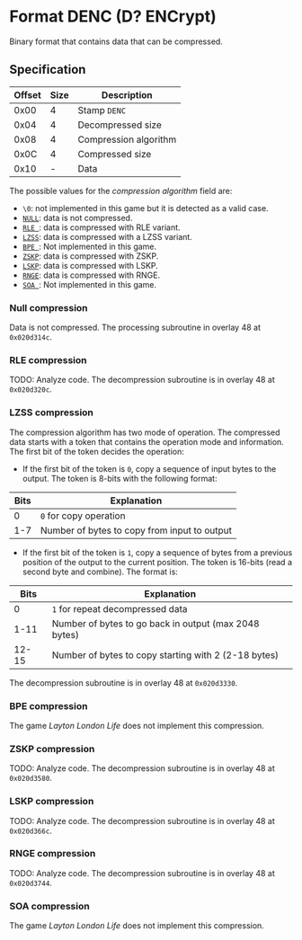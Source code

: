 # Format DENC (D? ENCrypt)

Binary format that contains data that can be compressed.

## Specification

| Offset | Size | Description           |
| ------ | ---- | --------------------- |
| 0x00   | 4    | Stamp `DENC`          |
| 0x04   | 4    | Decompressed size     |
| 0x08   | 4    | Compression algorithm |
| 0x0C   | 4    | Compressed size       |
| 0x10   | -    | Data                  |

The possible values for the _compression algorithm_ field are:

- `\0`: not implemented in this game but it is detected as a valid case.
- [`NULL`](#null-compression): data is not compressed.
- [`RLE `](#rle-compression): data is compressed with RLE variant.
- [`LZSS`](#lzss-compression): data is compressed with a LZSS variant.
- [`BPE `](#bpe-compression): Not implemented in this game.
- [`ZSKP`](#zskp-compression): data is compressed with ZSKP.
- [`LSKP`](#lskp-compression): data is compressed with LSKP.
- [`RNGE`](#rnge-compression): data is compressed with RNGE.
- [`SOA `](#soa-compression): Not implemented in this game.

### Null compression

Data is not compressed. The processing subroutine in overlay 48 at `0x020d314c`.

### RLE compression

TODO: Analyze code. The decompression subroutine is in overlay 48 at
`0x020d320c`.

### LZSS compression

The compression algorithm has two mode of operation. The compressed data starts
with a token that contains the operation mode and information. The first bit of
the token decides the operation:

- If the first bit of the token is `0`, copy a sequence of input bytes to the
  output. The token is 8-bits with the following format:

| Bits | Explanation                                  |
| ---- | -------------------------------------------- |
| 0    | `0` for copy operation                       |
| 1-7  | Number of bytes to copy from input to output |

- If the first bit of the token is `1`, copy a sequence of bytes from a previous
  position of the output to the current position. The token is 16-bits (read a
  second byte and combine). The format is:

| Bits  | Explanation                                           |
| ----- | ----------------------------------------------------- |
| 0     | `1` for repeat decompressed data                      |
| 1-11  | Number of bytes to go back in output (max 2048 bytes) |
| 12-15 | Number of bytes to copy starting with 2 (2-18 bytes)  |

The decompression subroutine is in overlay 48 at `0x020d3330`.

### BPE compression

The game _Layton London Life_ does not implement this compression.

### ZSKP compression

TODO: Analyze code. The decompression subroutine is in overlay 48 at
`0x020d3580`.

### LSKP compression

TODO: Analyze code. The decompression subroutine is in overlay 48 at
`0x020d366c`.

### RNGE compression

TODO: Analyze code. The decompression subroutine is in overlay 48 at
`0x020d3744`.

### SOA compression

The game _Layton London Life_ does not implement this compression.
